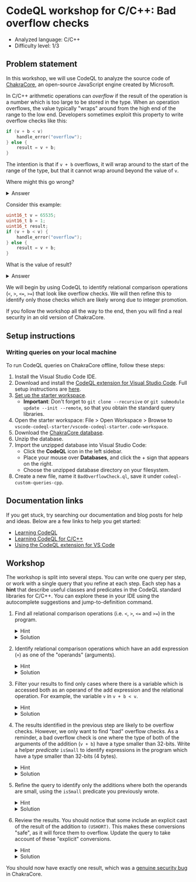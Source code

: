 # CodeQL workshop for C/C++: Bad overflow checks

- Analyzed language: C/C++
- Difficulty level: 1/3

## Problem statement

In this workshop, we will use CodeQL to analyze the source code of [ChakraCore](https://github.com/microsoft/ChakraCore), an open-source JavaScript engine created by Microsoft.

In C/C++ arithmetic operations can _overflow_ if the result of the operation is a number which is too large to be stored in the type. When an operation overflows, the value typically "wraps" around from the high end of the range to the low end. Developers sometimes exploit this property to write overflow checks like this:
```c
if (v + b < v)
    handle_error("overflow");
} else {
    result = v + b;
}
```
The intention is that if `v + b` overflows, it will wrap around to the start of the range of the type, but that it cannot wrap around beyond the value of `v`.

Where might this go wrong?

<details>
<summary>Answer</summary>
CPUs will generally prefer to perform arithmetic operations on 32-bit or larger integers, as architectures are optimized to perform these efficiently. The compiler therefore performs "integer promotion" for arguments to arithmetic operations that are smaller than 32-bits.

Unfortunately, this means that any arithmetic operations that occur on types smaller than 32 bits will not overflow as expected, because they have been calculated using a larger type.

The arguments of the following arithmetic operators undergo implicit conversions:
 * binary arithmetic * / % + -
 * relational operators < > <= >= == !=
 * binary bitwise operators & ^ |
 * the conditional operator ?:

See <a href="https://en.cppreference.com/w/c/language/conversion">https://en.cppreference.com/w/c/language/conversion</a> for more details.
</details>

Consider this example:
```c
uint16_t v = 65535;
uint16_t b = 1;
uint16_t result;
if (v + b < v) {
    handle_error("overflow");
} else {
    result = v + b;
}
```
What is the value of result?
<details>
<summary>Answer</summary>
Here's the example again, with the conversions made explicit:

```c
uint16_t v = 65535;
uint16_t b = 1;
uint16_t result;
if ((int)v + (int)b < (int)v) {
    handle_error("overflow");
} else {
    result = (uint16_t)((int)v + (int)b);
}
```

In this example the second branch is executed, even though there is a 16-bit overflow, and result is set to zero.

Explanation:

 * The two integer arguments to the addition, `v` and `b`, are promoted to 32-bit integers.
 * The comparison (`<`) is also an arithmetic operation, therefore it will also be completed on 32-bit integers.
 * This means that `v + b < v` will never be true, because v and b can hold at most 2<sup>16</sup>.
 * Therefore, the second branch is executed, but the result of the addition is stored into the result variable. Overflow will still occur as result is a 16-bit integer.

In simple terms, if you have an operation `v + b < v`, and `v` and `b` both have a type smaller than 32-bits, then the overflow check will never succeed.
</details>

We will begin by using CodeQL to identify relational comparison operations (`<`, `>`, `<=`, `>=`) that look like overflow checks. We will then refine this to identify only those checks which are likely wrong due to integer promotion.

If you follow the workshop all the way to the end, then you will find a real security in an old version of ChakraCore.

## Setup instructions

### Writing queries on your local machine

To run CodeQL queries on ChakraCore offline, follow these steps:

1. Install the Visual Studio Code IDE.
1. Download and install the [CodeQL extension for Visual Studio Code](https://help.semmle.com/codeql/codeql-for-vscode.html). Full setup instructions are [here](https://help.semmle.com/codeql/codeql-for-vscode/procedures/setting-up.html).
1. [Set up the starter workspace](https://help.semmle.com/codeql/codeql-for-vscode/procedures/setting-up.html#using-the-starter-workspace).
    - **Important**: Don't forget to `git clone --recursive` or `git submodule update --init --remote`, so that you obtain the standard query libraries.
1. Open the starter workspace: File > Open Workspace > Browse to `vscode-codeql-starter/vscode-codeql-starter.code-workspace`.
1. Download the [ChakraCore database](https://downloads.lgtm.com/snapshots/cpp/microsoft/chakracore/ChakraCore-revision-2017-April-12--18-13-26.zip).
1. Unzip the database.
1. Import the unzipped database into Visual Studio Code:
    - Click the **CodeQL** icon in the left sidebar.
    - Place your mouse over **Databases**, and click the + sign that appears on the right.
    - Choose the unzipped database directory on your filesystem.
1. Create a new file, name it `BadOverflowCheck.ql`, save it under `codeql-custom-queries-cpp`.

## Documentation links
If you get stuck, try searching our documentation and blog posts for help and ideas. Below are a few links to help you get started:
- [Learning CodeQL](https://help.semmle.com/QL/learn-ql)
- [Learning CodeQL for C/C++](https://help.semmle.com/QL/learn-ql/cpp/ql-for-cpp.html)
- [Using the CodeQL extension for VS Code](https://help.semmle.com/codeql/codeql-for-vscode.html)

## Workshop
The workshop is split into several steps. You can write one query per step, or work with a single query that you refine at each step. Each step has a **hint** that describe useful classes and predicates in the CodeQL standard libraries for C/C++. You can explore these in your IDE using the autocomplete suggestions and jump-to-definition command.

1. Find all relational comparison operations (i.e. `<`, `>`, `<=` and `>=`) in the program.
    <details>
    <summary>Hint</summary>

    Relational comparison are represented by the `RelationalOperation` class in the CodeQL C++ library.
    </details>
    <details>
    <summary>Solution</summary>
    
    ```ql
    from RelationalOperation cmp
    select cmp
    ```
    </details>

1. Identify relational comparison operations which have an add expression (`+`) as one of the "operands" (arguments).
    <details>
    <summary>Hint</summary>

     - A `+` is represented by the class `AddExpr`
     - `RelationalOperation` has a predicate `getAnOperand()` for getting the operands of the operation.
    </details>
    <details>
    <summary>Solution</summary>
    
    ```ql
    from AddExpr a, RelationalOperation cmp
    where
      cmp.getAnOperand() = a
    select cmp, a
    ```
    </details>

1. Filter your results to find only cases where there is a variable which is accessed both as an operand of the add expression and the relational operation. For example, the variable `v` in `v + b < v`.
    <details>
    <summary>Hint</summary>

     - The class `Variable` represents variables in the program.
     - `Variable.getAnAccess()` to get an access of the variable.
     - `AddExpr.getAnOperand()` to get an operand of a `+`.
    </details>
    <details>
    <summary>Solution</summary>
    
    ```ql
    from AddExpr a, Variable v, RelationalOperation cmp
    where
      cmp.getAnOperand() = a and
      cmp.getAnOperand() = v.getAnAccess() and
      a.getAnOperand() = v.getAnAccess()
    select cmp, "Overflow check"
    ```
    </details>

1. The results identified in the previous step are likely to be overflow checks. However, we only want to find "bad" overflow checks. As a reminder, a bad overflow check is one where the type of both of the arguments of the addition (`v + b`) have a type smaller than 32-bits. Write a helper _predicate_ `isSmall` to identify expressions in the program which have a type smaller than 32-bits (4 bytes).
    <details>
    <summary>Hint</summary>

     - The class `Expr`, and the predicate `Expr.getType()` to get the type of each expression.
     - The class `Type` and the predicate `Type.getSize()` to get the size of that type.
    </details>
    <details>
    <summary>Solution</summary>
    
    ```ql
    predicate isSmall(Expr e) {
      e.getType().getSize() < 4
    }
    ```
    </details>

1. Refine the query to identify only the additions where both the operands are small, using the `isSmall` predicate you previously wrote.
    <details>
    <summary>Hint</summary>

     * Simple approach: `AddExpr.getLeftOperand()`, `AddExpr.getRightOperand()`
     * Advanced approach: `forall`, `AddExpr.getAnOperand()`
    </details>
    <details>
    <summary>Solution</summary>
    
    The simplest approach is to add two conditions, one for each operand of the add expression.
    ```ql
    from AddExpr a, Variable v, RelationalOperation cmp
    where
      cmp.getAnOperand() = a and
      cmp.getAnOperand() = v.getAnAccess() and
      a.getAnOperand() = v.getAnAccess() and
      isSmall(a.getLeftOperand()) and
      isSmall(a.getRightOperand())
    select cmp, "Overflow check"
    ```
    This works, but it does require us to refer to `isSmall` twice. Wouldn't it be nice if we could specify the _both operands_ aspect without needing the duplication? Well, we can! QL provides a `forall` _quantifier_. This is specified in three parts:
     * one or more variable declarations
     * a "range", that describes some conditions on the variables
     * a formula that must hold for every value in the range

    For example, we can use this to specify the "both operands are small" condition by saying `forall(Expr op | op = a.getAnOperand() | isSmall(op))`.
    </details>

1. Review the results. You should notice that some include an explicit cast of the result of the addition to `(USHORT)`. This makes these conversions "safe", as it will force them to overflow. Update the query to take account of these "explicit" conversions.
    <details>
    <summary>Hint</summary>

    `Expr.getExplicitlyConverted()`
    </details>
    <details>
    <summary>Solution</summary>
    
    ```ql
    from AddExpr a, Variable v, RelationalOperation cmp
    where
      cmp.getAnOperand() = a and
      cmp.getAnOperand() = v.getAnAccess() and
      a.getAnOperand() = v.getAnAccess() and
      forall(Expr op | op = a.getAnOperand() | isSmall(op)) and
      not isSmall(a.getExplicitlyConverted())
    select cmp, "Overflow check"
    ```
    </details>

You should now have exactly one result, which was a [genuine security bug](https://github.com/Microsoft/ChakraCore/commit/2500e1cdc12cb35af73d5c8c9b85656aba6bab4d) in ChakraCore.
